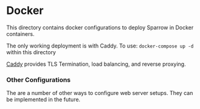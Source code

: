 # Docker


This directory contains docker configurations to deploy Sparrow in Docker containers. 

The only working deployment is with Caddy. 
To use: 
```docker-compose up -d```
within this directory

[Caddy](https://caddyserver.com/docs/) provides TLS Termination, load balancing, and reverse proxying. 

### Other Configurations
The are a number of other ways to configure web server setups. They can be implemented in the future.